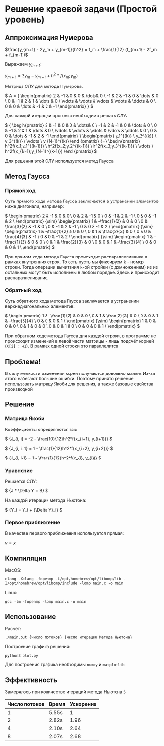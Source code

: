 # Решение краевой задачи (Простой уровень)

## Аппроксимация Нумерова

$\frac{y_{m+1} - 2y_m + y_{m-1}}{h^2} = f_m + \frac{1}{12} (f_{m+1} - 2f_m + f_{m-1})$

Выражаем $y_{m+1}$: 

$y_{m+1} = 2y_m - y_{m-1} + h^2 * f(x_m; y_m)$

Матрица СЛУ для метода Нумерова:

$
A =
    {
    \begin{pmatrix}
    2 & -1 & 0 & 0 & \dots& 0 \\
    -1 & 2 & -1 & 0 & \dots & 0 \\
    0 & -1 & 2 & 1  & \dots & 0 \\
    \vdots & \vdots & \vdots & \vdots & \ddots & 0 \\
    0 & 0 & \dots & -1 & 2 & -1
    \end{pmatrix}
    }
$

Для каждой итерации прогонки необходимо решать СЛУ:

$
{
\begin{pmatrix}
2 & -1 & 0 & 0 & \dots& 0 \\
-1 & 2 & -1 & 0 & \dots & 0 \\
0 & -1 & 2 & 1  & \dots & 0 \\
\vdots & \vdots & \vdots & \vdots & \ddots & 0 \\
0 & 0 & \dots & -1 & 2 & -1
\end{pmatrix}
}
\begin{pmatrix}
y_1^{(k)} \\
y_2^{(k)} \\
y_3^{(k)} \\
\vdots \\
y_{N-1}^{(k)}
\end {pmatrix}
{=} 
\begin{pmatrix}
h^2f(x_1;y_1^{(k-1)}) \\
h^2f(x_2;y_2^{(k-1)}) \\
h^2f(x_3;y_3^{(k-1)}) \\
\vdots \\
h^2f(x_{N-1};y_{N-1}^{(k-1)})
\end {pmatrix}
$

Для решения этой СЛУ используется метод Гаусса

## Метод Гаусса

### Прямой ход

Суть прямого хода метода Гаусса заключается в устранении элементов ниже диагонали, например:

$
\begin{pmatrix}
2 & -1 & 0 & 0 \\
0 & 2 & -1 & 0  \\
0 & -1 & 2 & -1 \\
0 & 0 & -1 & 2 \\
\end{pmatrix}
{\sim}
\begin{pmatrix}
1 & -\frac{1}{2} & 0 & 0 \\
0 & \frac{3}{2} & -1 & 0  \\
0 & -1 & 2 & -1 \\
0 & 0 & -1 & 2 \\
\end{pmatrix}
{\sim}
\begin{pmatrix}
1 & -\frac{1}{2} & 0 & 0 \\
0 & 1 & \frac{2}{3} & 0  \\
0 & 0 & \frac{4}{3} & -1 \\
0 & 0 & -1 & 2 \\
\end{pmatrix}
{\sim}
\begin{pmatrix}
1 & -\frac{1}{2} & 0 & 0 \\
0 & 1 & \frac{2}{3} & 0  \\
0 & 0 & 1 & -\frac{3}{4} \\
0 & 0 & 0 & 1 \\
\end{pmatrix}
$

При прямом ходе метода Гаусса происходит распараллеливание в рамках внутренних строк. То есть пусть мы фиксируем `k` - номер строки. Тогда операции вычитания `k`-ой стройки (с домножением) из из остальных могут быть исполнены в любом порядке. Здесь и происходит распараллеливание.

### Обратный ход

Суть обратного хода метода Гаусса заключается в устранении верхнедиагональных элементов:

$
\begin{pmatrix}
1 & -\frac{1}{2} & 0 & 0 \\
0 & 1 & \frac{2}{3} & 0  \\
0 & 0 & 1 & -\frac{3}{4} \\
0 & 0 & 0 & 1 \\
\end{pmatrix}
{\sim}
\begin{pmatrix}
1 & 0 & 0 & 0 \\
0 & 1 & 0 & 0  \\
0 & 0 & 1 & 0 \\
0 & 0 & 0 & 1 \\
\end{pmatrix}
$

При обратном ходе метода Гаусса для каждой строки, в программе не происходит изменений в левой части матрицы - лишь подсчёт корней (`X[i] : 41`). В рамках одной строки это параллелится

## Проблема!

В силу мелкости изменения корни получаются довольно малые. Из-за этого набегают большие ошибки. Поэтому принято решение использовать матрицу Якоби для решения, а также базовые свойства производной

## Решение

### Матрица Якоби

Коэффициенты определяются так:

$
{J_{i, i} = -2 - \frac{10}{12}h^2*f(x_{i+1}, y_{i+1})}
$

$
{J_{i, i+1} = 1 - \frac{1}{12}h^2*f(x_{i+2}, y_{i+2})}
$

$
{J_{i, i-1} = 1 - \frac{1}{12}h^2*f(x_{i}, y_{i})}
$

### Уравнение

Решается СЛУ:

$
{J * \Delta Y = B}
$

На каждой итерации метода Ньютона:

$
{Y_i = Y_i + {\Delta Y}_i}
$

### Первое приближение

В качестве первого приближения используется прямая:

${y = x}$

## Компиляция

MacOS:

    clang -Xclang -fopenmp -L/opt/homebrew/opt/libomp/lib -I/opt/homebrew/opt/libomp/include -lomp main.c -o main

Linux:

    gcc -lm -fopenmp -lomp main.c -o main

## Использование

Расчёт:

    ./main.out {число потоков} {число итерация Метода Ньютона}

Построение графика решения:

    python3 plot.py

Для построения графика необходимы `numpy` и `matplotlib`

## Эффективность
Замерялось при количестве итераций метода Ньютона `5`

| Число потоков | Время | Ускорение |
|---            |---    |---        |
| 1             | 5.55s |     1     |
| 2             | 2.82s |    1.96   |
| 4             | 2.10s |    2.64   |
| 8             | 2.07s |    2.68   |
